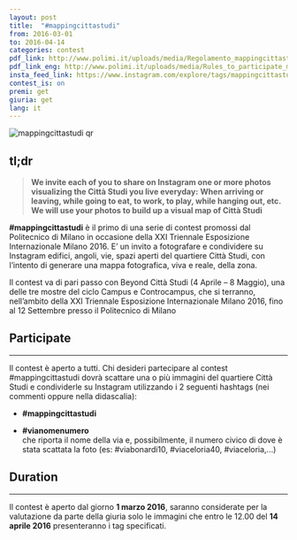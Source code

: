 ```yaml
---
layout: post
title:  "#mappingcittastudi"
from: 2016-03-01
to: 2016-04-14
categories: contest
pdf_link: http://www.polimi.it/uploads/media/Regolamento_mappingcittastudi_.pdf
pdf_link_eng: http://www.polimi.it/uploads/media/Rules_to_participate_mappingcittastudi_.pdf
insta_feed_link: https://www.instagram.com/explore/tags/mappingcittastudi
contest_is: on
premi: get
giuria: get
lang: it
---
```



![mappingcittastudi qr]({{site.baseurl}}/assets/i/beyondcittastudi_org-contest-mappingcittastudi.png)


tl;dr
---

> **We invite each of you to share on Instagram one or more photos visualizing the Città Studi you live everyday:**
> **When arriving or leaving, while going to eat, to work, to play, while hanging out, etc.**
> **We will use your photos to build up a visual map of Città Studi**

**#mappingcittastudi** è il primo di una serie di contest promossi dal Politecnico di Milano in occasione della XXI Triennale Esposizione Internazionale Milano 2016. E’ un invito a fotografare e condividere su Instagram edifici, angoli, vie, spazi aperti del quartiere Città Studi, con l’intento di generare una mappa fotografica, viva e reale, della zona.

Il contest va di pari passo con Beyond Città Studi (4 Aprile – 8 Maggio), una delle tre mostre del ciclo Campus e Controcampus, che si terranno, nell’ambito della XXI Triennale Esposizione Internazionale Milano 2016, fino al 12 Settembre presso il Politecnico di Milano



Participate
---
-----
Il contest è aperto a tutti.
Chi desideri partecipare al contest #mappingcittastudi dovrà scattare una o più immagini del quartiere Città Studi e condividerle su Instagram utilizzando i 2 seguenti hashtags (nei commenti oppure nella didascalia):

- **#mappingcittastudi**

- **#vianomenumero**   
  che riporta il nome della via e, possibilmente, il numero civico di dove è stata scattata la foto (es: #viabonardi10, #viaceloria40, #viaceloria,...)

Duration
---
-----

Il contest è aperto dal giorno **1 marzo 2016**, saranno considerate per la valutazione da parte della giuria solo le immagini che entro le 12.00 del **14 aprile 2016** presenteranno i tag specificati.
